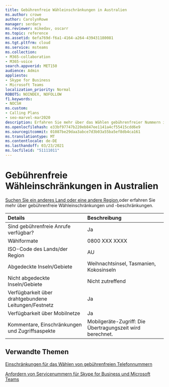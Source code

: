 ```yaml
---
title: Gebührenfreie Wähleinschränkungen in Australien
ms.author: crowe
author: CarolynRowe
manager: serdars
ms.reviewer: mikedav, oscarr
ms.topic: reference
ms.assetid: 6efa769d-f6a1-4164-a264-439431180081
ms.tgt.pltfrm: cloud
ms.service: msteams
ms.collection:
- M365-collaboration
- M365-voice
search.appverid: MET150
audience: Admin
appliesto:
- Skype for Business
- Microsoft Teams
localization_priority: Normal
ROBOTS: NOINDEX, NOFOLLOW
f1.keywords:
- NOCSH
ms.custom:
- Calling Plans
- seo-marvel-mar2020
description: Erfahren Sie mehr über das Wählen gebührenfreier Nummern in Australien, einschließlich Verfügbarkeit, Verfügbarkeit von Kabel-/Festnetz- und Mobilfunknetzen und Einschränkungen.
ms.openlocfilehash: e33bf97747b220eb847ee1141a4cf55415cdd6e9
ms.sourcegitcommit: 01087be29daa3abce7d3b03a55ba5ef8db4ca161
ms.translationtype: MT
ms.contentlocale: de-DE
ms.lasthandoff: 03/23/2021
ms.locfileid: "51111011"
---
```

# <a name="toll-free-dialing-restrictions-in-australia"></a>Gebührenfreie Wähleinschränkungen in Australien

[Suchen Sie ein anderes Land oder eine andere Region,](../toll-free-dialing-limitations-and-restrictions.md)oder erfahren Sie mehr über gebührenfreie Wähleinschränkungen und -beschränkungen.

|**Details**|**Beschreibung**|
|:-----|:-----|
|Sind gebührenfreie Anrufe verfügbar?  <br/> |Ja  <br/> |
|Wählformate  <br/> |0800 XXX XXXX  <br/> |
|ISO-Code des Lands/der Region  <br/> |AU  <br/> |
|Abgedeckte Inseln/Gebiete  <br/> |Weihnachtsinsel, Tasmanien, Kokosinseln  <br/> |
|Nicht abgedeckte Inseln/Gebiete  <br/> |Nicht zutreffend  <br/> |
|Verfügbarkeit über drahtgebundene Leitungen/Festnetz  <br/> |Ja  <br/> |
|Verfügbarkeit über Mobilnetze  <br/> |Ja  <br/> |
|Kommentare, Einschränkungen und Zugriffsaspekte  <br/> |Mobilgeräte-Zugriff: Die Übertragungszeit wird berechnet.  <br/> |
   
## <a name="related-topics"></a>Verwandte Themen
[Einschränkungen für das Wählen von gebührenfreien Telefonnummern](../toll-free-dialing-limitations-and-restrictions.md)

[Anfordern von Servicenummern für Skype for Business und Microsoft Teams](../getting-service-phone-numbers.md)

  
